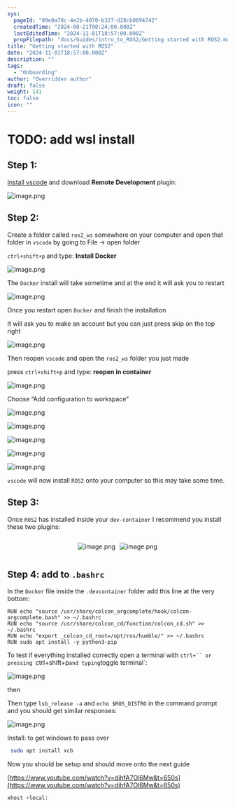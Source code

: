 ```yaml
---
sys:
  pageId: "89e0a78c-4e2b-4070-b327-d28cb0694742"
  createdTime: "2024-08-21T00:24:00.000Z"
  lastEditedTime: "2024-11-01T18:57:00.000Z"
  propFilepath: "docs/Guides/intro_to_ROS2/Getting started with ROS2.md"
title: "Getting started with ROS2"
date: "2024-11-01T18:57:00.000Z"
description: ""
tags:
  - "Onboarding"
author: "Overridden author"
draft: false
weight: 141
toc: false
icon: ""
---
```


# TODO: add wsl install

## Step 1:

[Install vscode](https://code.visualstudio.com/download) and download **Remote Development** plugin:

![image.png](https://prod-files-secure.s3.us-west-2.amazonaws.com/d518164a-d88e-44d1-a4ee-3adb3bd8bce0/efb52993-1881-4a40-b95e-6f020334f022/image.png?X-Amz-Algorithm=AWS4-HMAC-SHA256&X-Amz-Content-Sha256=UNSIGNED-PAYLOAD&X-Amz-Credential=ASIAZI2LB466WH4QSIRI%2F20250320%2Fus-west-2%2Fs3%2Faws4_request&X-Amz-Date=20250320T131727Z&X-Amz-Expires=3600&X-Amz-Security-Token=IQoJb3JpZ2luX2VjEDUaCXVzLXdlc3QtMiJIMEYCIQDi1exGagJCEBljmm6%2Fnj6ZvqBSCXHUOMF%2B49BVum6tfwIhAKZjsxzmJ41OKg1%2Bsinv9fWX0a1m%2FqTQboVgiktnv954KogECI7%2F%2F%2F%2F%2F%2F%2F%2F%2F%2FwEQABoMNjM3NDIzMTgzODA1Igx2Tc%2Fyel2jF88CJV0q3AOjff7Tdu%2FkrpFVrEIf%2Bx%2FDA%2F60JlFMSSA8f7P1l2LYXwL4vx9RbjZFRpkJE%2F0jLjgr40Qu2x3Kxps4pnlrUQH8nRtgnJbUtxLfKAA%2BYfjQ6gKrQ8pvX9YLnSn5PlhdwQUyeImlDVwjtKg7kvjyULr0qd8StJI9uVP411QegkwT0TNmgEtvMVltXzsmOLQ9VKowkdwKO4BJhsccXs061gUpdAIYduFjvUM%2BK9KXkd5Re6WA36Dy%2BsNaJGBvutoFxsu1Gb6tutuC9KIn9wx9vvkkQO%2F4St8ASbx2qLrzvkthlwQtHYEW%2FKoO6xGQrNLJ9CA1w7MWxDw8KdxqnJnQ9ppQoQdC0OwRMb3SD8ycNUrHsrOlrrnlqmm2RTH6%2FcwFvzYmWP9lNzlcu9MVTHkuQHA2YNPiPXFrdt2B%2Bkmd0lzhJ9gfFcurFMCiaGatFFHm56uQHzMyyjidGLNx1OT%2BseYFiPz7v1SQsi191%2FfDL%2BdnZ93U2fFfAaLYMwpEQGX9a8jOm34%2BmUTYuQExDYKxh38zvb0P18NEAV4T68DRTWL%2FW%2B3ZYioCK5B3WFlkizW3fQHBDL3Ih3f%2B3LLM8alUsPrI0jzUf3lUDDQ9T0T1H08c74PiHaWiw8IRyHNcGTDIpfC%2BBjqkAUKbSEIElYJK2XkJwqWri%2BrsvNjXweQgx%2FhYolbYotmacVbMnJQ6JLnheouSuXSLesBdpcRX%2BwG8tDMnHvUc75sNDLkYUdF42CjMhiKkOpfpnScGr%2FiRGRQb74sGZIR5qgMBhGEjwxwmgPIbsKSiR%2BA6rAnMHco3VL8VsxPvECHBwfn%2FKiwGxTIcO4%2B50C0wPwScmAE8fXoMJ3cviUDviSzwY2FE&X-Amz-Signature=1cc7757808e81bad77e9bb25cc6deab58ace355feec199c119a19e519e2d22b1&X-Amz-SignedHeaders=host&x-id=GetObject)

## Step 2:

Create a folder called `ros2_ws` somewhere on your computer and open that folder in `vscode` by going to File → open folder 

`ctrl+shift+p` and type: **Install Docker**

![image.png](https://prod-files-secure.s3.us-west-2.amazonaws.com/d518164a-d88e-44d1-a4ee-3adb3bd8bce0/2269dc0e-1cd5-47ff-bceb-c04ad9b2eab0/image.png?X-Amz-Algorithm=AWS4-HMAC-SHA256&X-Amz-Content-Sha256=UNSIGNED-PAYLOAD&X-Amz-Credential=ASIAZI2LB466WH4QSIRI%2F20250320%2Fus-west-2%2Fs3%2Faws4_request&X-Amz-Date=20250320T131727Z&X-Amz-Expires=3600&X-Amz-Security-Token=IQoJb3JpZ2luX2VjEDUaCXVzLXdlc3QtMiJIMEYCIQDi1exGagJCEBljmm6%2Fnj6ZvqBSCXHUOMF%2B49BVum6tfwIhAKZjsxzmJ41OKg1%2Bsinv9fWX0a1m%2FqTQboVgiktnv954KogECI7%2F%2F%2F%2F%2F%2F%2F%2F%2F%2FwEQABoMNjM3NDIzMTgzODA1Igx2Tc%2Fyel2jF88CJV0q3AOjff7Tdu%2FkrpFVrEIf%2Bx%2FDA%2F60JlFMSSA8f7P1l2LYXwL4vx9RbjZFRpkJE%2F0jLjgr40Qu2x3Kxps4pnlrUQH8nRtgnJbUtxLfKAA%2BYfjQ6gKrQ8pvX9YLnSn5PlhdwQUyeImlDVwjtKg7kvjyULr0qd8StJI9uVP411QegkwT0TNmgEtvMVltXzsmOLQ9VKowkdwKO4BJhsccXs061gUpdAIYduFjvUM%2BK9KXkd5Re6WA36Dy%2BsNaJGBvutoFxsu1Gb6tutuC9KIn9wx9vvkkQO%2F4St8ASbx2qLrzvkthlwQtHYEW%2FKoO6xGQrNLJ9CA1w7MWxDw8KdxqnJnQ9ppQoQdC0OwRMb3SD8ycNUrHsrOlrrnlqmm2RTH6%2FcwFvzYmWP9lNzlcu9MVTHkuQHA2YNPiPXFrdt2B%2Bkmd0lzhJ9gfFcurFMCiaGatFFHm56uQHzMyyjidGLNx1OT%2BseYFiPz7v1SQsi191%2FfDL%2BdnZ93U2fFfAaLYMwpEQGX9a8jOm34%2BmUTYuQExDYKxh38zvb0P18NEAV4T68DRTWL%2FW%2B3ZYioCK5B3WFlkizW3fQHBDL3Ih3f%2B3LLM8alUsPrI0jzUf3lUDDQ9T0T1H08c74PiHaWiw8IRyHNcGTDIpfC%2BBjqkAUKbSEIElYJK2XkJwqWri%2BrsvNjXweQgx%2FhYolbYotmacVbMnJQ6JLnheouSuXSLesBdpcRX%2BwG8tDMnHvUc75sNDLkYUdF42CjMhiKkOpfpnScGr%2FiRGRQb74sGZIR5qgMBhGEjwxwmgPIbsKSiR%2BA6rAnMHco3VL8VsxPvECHBwfn%2FKiwGxTIcO4%2B50C0wPwScmAE8fXoMJ3cviUDviSzwY2FE&X-Amz-Signature=710446bd7de2df876debe489456e6e8192b23985f4d14c49466d854e439c39f4&X-Amz-SignedHeaders=host&x-id=GetObject)

The `Docker` install will take sometime and at the end it will ask you to restart

![image.png](https://prod-files-secure.s3.us-west-2.amazonaws.com/d518164a-d88e-44d1-a4ee-3adb3bd8bce0/ed233f78-be33-4b1f-b89c-9c346c0e961e/image.png?X-Amz-Algorithm=AWS4-HMAC-SHA256&X-Amz-Content-Sha256=UNSIGNED-PAYLOAD&X-Amz-Credential=ASIAZI2LB466WH4QSIRI%2F20250320%2Fus-west-2%2Fs3%2Faws4_request&X-Amz-Date=20250320T131727Z&X-Amz-Expires=3600&X-Amz-Security-Token=IQoJb3JpZ2luX2VjEDUaCXVzLXdlc3QtMiJIMEYCIQDi1exGagJCEBljmm6%2Fnj6ZvqBSCXHUOMF%2B49BVum6tfwIhAKZjsxzmJ41OKg1%2Bsinv9fWX0a1m%2FqTQboVgiktnv954KogECI7%2F%2F%2F%2F%2F%2F%2F%2F%2F%2FwEQABoMNjM3NDIzMTgzODA1Igx2Tc%2Fyel2jF88CJV0q3AOjff7Tdu%2FkrpFVrEIf%2Bx%2FDA%2F60JlFMSSA8f7P1l2LYXwL4vx9RbjZFRpkJE%2F0jLjgr40Qu2x3Kxps4pnlrUQH8nRtgnJbUtxLfKAA%2BYfjQ6gKrQ8pvX9YLnSn5PlhdwQUyeImlDVwjtKg7kvjyULr0qd8StJI9uVP411QegkwT0TNmgEtvMVltXzsmOLQ9VKowkdwKO4BJhsccXs061gUpdAIYduFjvUM%2BK9KXkd5Re6WA36Dy%2BsNaJGBvutoFxsu1Gb6tutuC9KIn9wx9vvkkQO%2F4St8ASbx2qLrzvkthlwQtHYEW%2FKoO6xGQrNLJ9CA1w7MWxDw8KdxqnJnQ9ppQoQdC0OwRMb3SD8ycNUrHsrOlrrnlqmm2RTH6%2FcwFvzYmWP9lNzlcu9MVTHkuQHA2YNPiPXFrdt2B%2Bkmd0lzhJ9gfFcurFMCiaGatFFHm56uQHzMyyjidGLNx1OT%2BseYFiPz7v1SQsi191%2FfDL%2BdnZ93U2fFfAaLYMwpEQGX9a8jOm34%2BmUTYuQExDYKxh38zvb0P18NEAV4T68DRTWL%2FW%2B3ZYioCK5B3WFlkizW3fQHBDL3Ih3f%2B3LLM8alUsPrI0jzUf3lUDDQ9T0T1H08c74PiHaWiw8IRyHNcGTDIpfC%2BBjqkAUKbSEIElYJK2XkJwqWri%2BrsvNjXweQgx%2FhYolbYotmacVbMnJQ6JLnheouSuXSLesBdpcRX%2BwG8tDMnHvUc75sNDLkYUdF42CjMhiKkOpfpnScGr%2FiRGRQb74sGZIR5qgMBhGEjwxwmgPIbsKSiR%2BA6rAnMHco3VL8VsxPvECHBwfn%2FKiwGxTIcO4%2B50C0wPwScmAE8fXoMJ3cviUDviSzwY2FE&X-Amz-Signature=8061e4f04b63d583b69af425ea30fcc0976985dff222d0103f93496de68010b6&X-Amz-SignedHeaders=host&x-id=GetObject)

Once you restart open `Docker` and finish the installation

It will ask you to make an account but you can just press skip on the top right

![image.png](https://prod-files-secure.s3.us-west-2.amazonaws.com/d518164a-d88e-44d1-a4ee-3adb3bd8bce0/21010ad9-1659-4fd9-9f59-9932a09b2a3d/image.png?X-Amz-Algorithm=AWS4-HMAC-SHA256&X-Amz-Content-Sha256=UNSIGNED-PAYLOAD&X-Amz-Credential=ASIAZI2LB466WH4QSIRI%2F20250320%2Fus-west-2%2Fs3%2Faws4_request&X-Amz-Date=20250320T131727Z&X-Amz-Expires=3600&X-Amz-Security-Token=IQoJb3JpZ2luX2VjEDUaCXVzLXdlc3QtMiJIMEYCIQDi1exGagJCEBljmm6%2Fnj6ZvqBSCXHUOMF%2B49BVum6tfwIhAKZjsxzmJ41OKg1%2Bsinv9fWX0a1m%2FqTQboVgiktnv954KogECI7%2F%2F%2F%2F%2F%2F%2F%2F%2F%2FwEQABoMNjM3NDIzMTgzODA1Igx2Tc%2Fyel2jF88CJV0q3AOjff7Tdu%2FkrpFVrEIf%2Bx%2FDA%2F60JlFMSSA8f7P1l2LYXwL4vx9RbjZFRpkJE%2F0jLjgr40Qu2x3Kxps4pnlrUQH8nRtgnJbUtxLfKAA%2BYfjQ6gKrQ8pvX9YLnSn5PlhdwQUyeImlDVwjtKg7kvjyULr0qd8StJI9uVP411QegkwT0TNmgEtvMVltXzsmOLQ9VKowkdwKO4BJhsccXs061gUpdAIYduFjvUM%2BK9KXkd5Re6WA36Dy%2BsNaJGBvutoFxsu1Gb6tutuC9KIn9wx9vvkkQO%2F4St8ASbx2qLrzvkthlwQtHYEW%2FKoO6xGQrNLJ9CA1w7MWxDw8KdxqnJnQ9ppQoQdC0OwRMb3SD8ycNUrHsrOlrrnlqmm2RTH6%2FcwFvzYmWP9lNzlcu9MVTHkuQHA2YNPiPXFrdt2B%2Bkmd0lzhJ9gfFcurFMCiaGatFFHm56uQHzMyyjidGLNx1OT%2BseYFiPz7v1SQsi191%2FfDL%2BdnZ93U2fFfAaLYMwpEQGX9a8jOm34%2BmUTYuQExDYKxh38zvb0P18NEAV4T68DRTWL%2FW%2B3ZYioCK5B3WFlkizW3fQHBDL3Ih3f%2B3LLM8alUsPrI0jzUf3lUDDQ9T0T1H08c74PiHaWiw8IRyHNcGTDIpfC%2BBjqkAUKbSEIElYJK2XkJwqWri%2BrsvNjXweQgx%2FhYolbYotmacVbMnJQ6JLnheouSuXSLesBdpcRX%2BwG8tDMnHvUc75sNDLkYUdF42CjMhiKkOpfpnScGr%2FiRGRQb74sGZIR5qgMBhGEjwxwmgPIbsKSiR%2BA6rAnMHco3VL8VsxPvECHBwfn%2FKiwGxTIcO4%2B50C0wPwScmAE8fXoMJ3cviUDviSzwY2FE&X-Amz-Signature=88f6f6ef9f25e32509dc036faf4b45a143b7eba4f264fb60b4541d18fbc0a07b&X-Amz-SignedHeaders=host&x-id=GetObject)

Then reopen `vscode` and open the `ros2_ws` folder you just made

press `ctrl+shift+p` and type: **reopen in container**

![image.png](https://prod-files-secure.s3.us-west-2.amazonaws.com/d518164a-d88e-44d1-a4ee-3adb3bd8bce0/4e93b8c2-41ad-488c-8095-c74205196118/image.png?X-Amz-Algorithm=AWS4-HMAC-SHA256&X-Amz-Content-Sha256=UNSIGNED-PAYLOAD&X-Amz-Credential=ASIAZI2LB466WH4QSIRI%2F20250320%2Fus-west-2%2Fs3%2Faws4_request&X-Amz-Date=20250320T131727Z&X-Amz-Expires=3600&X-Amz-Security-Token=IQoJb3JpZ2luX2VjEDUaCXVzLXdlc3QtMiJIMEYCIQDi1exGagJCEBljmm6%2Fnj6ZvqBSCXHUOMF%2B49BVum6tfwIhAKZjsxzmJ41OKg1%2Bsinv9fWX0a1m%2FqTQboVgiktnv954KogECI7%2F%2F%2F%2F%2F%2F%2F%2F%2F%2FwEQABoMNjM3NDIzMTgzODA1Igx2Tc%2Fyel2jF88CJV0q3AOjff7Tdu%2FkrpFVrEIf%2Bx%2FDA%2F60JlFMSSA8f7P1l2LYXwL4vx9RbjZFRpkJE%2F0jLjgr40Qu2x3Kxps4pnlrUQH8nRtgnJbUtxLfKAA%2BYfjQ6gKrQ8pvX9YLnSn5PlhdwQUyeImlDVwjtKg7kvjyULr0qd8StJI9uVP411QegkwT0TNmgEtvMVltXzsmOLQ9VKowkdwKO4BJhsccXs061gUpdAIYduFjvUM%2BK9KXkd5Re6WA36Dy%2BsNaJGBvutoFxsu1Gb6tutuC9KIn9wx9vvkkQO%2F4St8ASbx2qLrzvkthlwQtHYEW%2FKoO6xGQrNLJ9CA1w7MWxDw8KdxqnJnQ9ppQoQdC0OwRMb3SD8ycNUrHsrOlrrnlqmm2RTH6%2FcwFvzYmWP9lNzlcu9MVTHkuQHA2YNPiPXFrdt2B%2Bkmd0lzhJ9gfFcurFMCiaGatFFHm56uQHzMyyjidGLNx1OT%2BseYFiPz7v1SQsi191%2FfDL%2BdnZ93U2fFfAaLYMwpEQGX9a8jOm34%2BmUTYuQExDYKxh38zvb0P18NEAV4T68DRTWL%2FW%2B3ZYioCK5B3WFlkizW3fQHBDL3Ih3f%2B3LLM8alUsPrI0jzUf3lUDDQ9T0T1H08c74PiHaWiw8IRyHNcGTDIpfC%2BBjqkAUKbSEIElYJK2XkJwqWri%2BrsvNjXweQgx%2FhYolbYotmacVbMnJQ6JLnheouSuXSLesBdpcRX%2BwG8tDMnHvUc75sNDLkYUdF42CjMhiKkOpfpnScGr%2FiRGRQb74sGZIR5qgMBhGEjwxwmgPIbsKSiR%2BA6rAnMHco3VL8VsxPvECHBwfn%2FKiwGxTIcO4%2B50C0wPwScmAE8fXoMJ3cviUDviSzwY2FE&X-Amz-Signature=471cc900755dab3f1bf06eb9394738b93eb972425be748ed2a49338017140278&X-Amz-SignedHeaders=host&x-id=GetObject)

Choose “Add configuration to workspace”

![image.png](https://prod-files-secure.s3.us-west-2.amazonaws.com/d518164a-d88e-44d1-a4ee-3adb3bd8bce0/9560b282-5060-4989-ba37-97e7b2c22476/image.png?X-Amz-Algorithm=AWS4-HMAC-SHA256&X-Amz-Content-Sha256=UNSIGNED-PAYLOAD&X-Amz-Credential=ASIAZI2LB466WH4QSIRI%2F20250320%2Fus-west-2%2Fs3%2Faws4_request&X-Amz-Date=20250320T131727Z&X-Amz-Expires=3600&X-Amz-Security-Token=IQoJb3JpZ2luX2VjEDUaCXVzLXdlc3QtMiJIMEYCIQDi1exGagJCEBljmm6%2Fnj6ZvqBSCXHUOMF%2B49BVum6tfwIhAKZjsxzmJ41OKg1%2Bsinv9fWX0a1m%2FqTQboVgiktnv954KogECI7%2F%2F%2F%2F%2F%2F%2F%2F%2F%2FwEQABoMNjM3NDIzMTgzODA1Igx2Tc%2Fyel2jF88CJV0q3AOjff7Tdu%2FkrpFVrEIf%2Bx%2FDA%2F60JlFMSSA8f7P1l2LYXwL4vx9RbjZFRpkJE%2F0jLjgr40Qu2x3Kxps4pnlrUQH8nRtgnJbUtxLfKAA%2BYfjQ6gKrQ8pvX9YLnSn5PlhdwQUyeImlDVwjtKg7kvjyULr0qd8StJI9uVP411QegkwT0TNmgEtvMVltXzsmOLQ9VKowkdwKO4BJhsccXs061gUpdAIYduFjvUM%2BK9KXkd5Re6WA36Dy%2BsNaJGBvutoFxsu1Gb6tutuC9KIn9wx9vvkkQO%2F4St8ASbx2qLrzvkthlwQtHYEW%2FKoO6xGQrNLJ9CA1w7MWxDw8KdxqnJnQ9ppQoQdC0OwRMb3SD8ycNUrHsrOlrrnlqmm2RTH6%2FcwFvzYmWP9lNzlcu9MVTHkuQHA2YNPiPXFrdt2B%2Bkmd0lzhJ9gfFcurFMCiaGatFFHm56uQHzMyyjidGLNx1OT%2BseYFiPz7v1SQsi191%2FfDL%2BdnZ93U2fFfAaLYMwpEQGX9a8jOm34%2BmUTYuQExDYKxh38zvb0P18NEAV4T68DRTWL%2FW%2B3ZYioCK5B3WFlkizW3fQHBDL3Ih3f%2B3LLM8alUsPrI0jzUf3lUDDQ9T0T1H08c74PiHaWiw8IRyHNcGTDIpfC%2BBjqkAUKbSEIElYJK2XkJwqWri%2BrsvNjXweQgx%2FhYolbYotmacVbMnJQ6JLnheouSuXSLesBdpcRX%2BwG8tDMnHvUc75sNDLkYUdF42CjMhiKkOpfpnScGr%2FiRGRQb74sGZIR5qgMBhGEjwxwmgPIbsKSiR%2BA6rAnMHco3VL8VsxPvECHBwfn%2FKiwGxTIcO4%2B50C0wPwScmAE8fXoMJ3cviUDviSzwY2FE&X-Amz-Signature=19f77152dba44c6c669935e0fe06e74f8950432a95f52ebed89d3a4a4f1e6bf6&X-Amz-SignedHeaders=host&x-id=GetObject)

![image.png](https://prod-files-secure.s3.us-west-2.amazonaws.com/d518164a-d88e-44d1-a4ee-3adb3bd8bce0/2ee63f81-886b-48e8-a553-dc6e5eac99e4/image.png?X-Amz-Algorithm=AWS4-HMAC-SHA256&X-Amz-Content-Sha256=UNSIGNED-PAYLOAD&X-Amz-Credential=ASIAZI2LB466WH4QSIRI%2F20250320%2Fus-west-2%2Fs3%2Faws4_request&X-Amz-Date=20250320T131727Z&X-Amz-Expires=3600&X-Amz-Security-Token=IQoJb3JpZ2luX2VjEDUaCXVzLXdlc3QtMiJIMEYCIQDi1exGagJCEBljmm6%2Fnj6ZvqBSCXHUOMF%2B49BVum6tfwIhAKZjsxzmJ41OKg1%2Bsinv9fWX0a1m%2FqTQboVgiktnv954KogECI7%2F%2F%2F%2F%2F%2F%2F%2F%2F%2FwEQABoMNjM3NDIzMTgzODA1Igx2Tc%2Fyel2jF88CJV0q3AOjff7Tdu%2FkrpFVrEIf%2Bx%2FDA%2F60JlFMSSA8f7P1l2LYXwL4vx9RbjZFRpkJE%2F0jLjgr40Qu2x3Kxps4pnlrUQH8nRtgnJbUtxLfKAA%2BYfjQ6gKrQ8pvX9YLnSn5PlhdwQUyeImlDVwjtKg7kvjyULr0qd8StJI9uVP411QegkwT0TNmgEtvMVltXzsmOLQ9VKowkdwKO4BJhsccXs061gUpdAIYduFjvUM%2BK9KXkd5Re6WA36Dy%2BsNaJGBvutoFxsu1Gb6tutuC9KIn9wx9vvkkQO%2F4St8ASbx2qLrzvkthlwQtHYEW%2FKoO6xGQrNLJ9CA1w7MWxDw8KdxqnJnQ9ppQoQdC0OwRMb3SD8ycNUrHsrOlrrnlqmm2RTH6%2FcwFvzYmWP9lNzlcu9MVTHkuQHA2YNPiPXFrdt2B%2Bkmd0lzhJ9gfFcurFMCiaGatFFHm56uQHzMyyjidGLNx1OT%2BseYFiPz7v1SQsi191%2FfDL%2BdnZ93U2fFfAaLYMwpEQGX9a8jOm34%2BmUTYuQExDYKxh38zvb0P18NEAV4T68DRTWL%2FW%2B3ZYioCK5B3WFlkizW3fQHBDL3Ih3f%2B3LLM8alUsPrI0jzUf3lUDDQ9T0T1H08c74PiHaWiw8IRyHNcGTDIpfC%2BBjqkAUKbSEIElYJK2XkJwqWri%2BrsvNjXweQgx%2FhYolbYotmacVbMnJQ6JLnheouSuXSLesBdpcRX%2BwG8tDMnHvUc75sNDLkYUdF42CjMhiKkOpfpnScGr%2FiRGRQb74sGZIR5qgMBhGEjwxwmgPIbsKSiR%2BA6rAnMHco3VL8VsxPvECHBwfn%2FKiwGxTIcO4%2B50C0wPwScmAE8fXoMJ3cviUDviSzwY2FE&X-Amz-Signature=93c0ba4db10a3caf7e6b26915d9bc22ca4c525b41ac9989b1ee0f6b97499c8e1&X-Amz-SignedHeaders=host&x-id=GetObject)

![image.png](https://prod-files-secure.s3.us-west-2.amazonaws.com/d518164a-d88e-44d1-a4ee-3adb3bd8bce0/ae1580b2-b048-407e-aed9-b584224a7a04/image.png?X-Amz-Algorithm=AWS4-HMAC-SHA256&X-Amz-Content-Sha256=UNSIGNED-PAYLOAD&X-Amz-Credential=ASIAZI2LB466WH4QSIRI%2F20250320%2Fus-west-2%2Fs3%2Faws4_request&X-Amz-Date=20250320T131727Z&X-Amz-Expires=3600&X-Amz-Security-Token=IQoJb3JpZ2luX2VjEDUaCXVzLXdlc3QtMiJIMEYCIQDi1exGagJCEBljmm6%2Fnj6ZvqBSCXHUOMF%2B49BVum6tfwIhAKZjsxzmJ41OKg1%2Bsinv9fWX0a1m%2FqTQboVgiktnv954KogECI7%2F%2F%2F%2F%2F%2F%2F%2F%2F%2FwEQABoMNjM3NDIzMTgzODA1Igx2Tc%2Fyel2jF88CJV0q3AOjff7Tdu%2FkrpFVrEIf%2Bx%2FDA%2F60JlFMSSA8f7P1l2LYXwL4vx9RbjZFRpkJE%2F0jLjgr40Qu2x3Kxps4pnlrUQH8nRtgnJbUtxLfKAA%2BYfjQ6gKrQ8pvX9YLnSn5PlhdwQUyeImlDVwjtKg7kvjyULr0qd8StJI9uVP411QegkwT0TNmgEtvMVltXzsmOLQ9VKowkdwKO4BJhsccXs061gUpdAIYduFjvUM%2BK9KXkd5Re6WA36Dy%2BsNaJGBvutoFxsu1Gb6tutuC9KIn9wx9vvkkQO%2F4St8ASbx2qLrzvkthlwQtHYEW%2FKoO6xGQrNLJ9CA1w7MWxDw8KdxqnJnQ9ppQoQdC0OwRMb3SD8ycNUrHsrOlrrnlqmm2RTH6%2FcwFvzYmWP9lNzlcu9MVTHkuQHA2YNPiPXFrdt2B%2Bkmd0lzhJ9gfFcurFMCiaGatFFHm56uQHzMyyjidGLNx1OT%2BseYFiPz7v1SQsi191%2FfDL%2BdnZ93U2fFfAaLYMwpEQGX9a8jOm34%2BmUTYuQExDYKxh38zvb0P18NEAV4T68DRTWL%2FW%2B3ZYioCK5B3WFlkizW3fQHBDL3Ih3f%2B3LLM8alUsPrI0jzUf3lUDDQ9T0T1H08c74PiHaWiw8IRyHNcGTDIpfC%2BBjqkAUKbSEIElYJK2XkJwqWri%2BrsvNjXweQgx%2FhYolbYotmacVbMnJQ6JLnheouSuXSLesBdpcRX%2BwG8tDMnHvUc75sNDLkYUdF42CjMhiKkOpfpnScGr%2FiRGRQb74sGZIR5qgMBhGEjwxwmgPIbsKSiR%2BA6rAnMHco3VL8VsxPvECHBwfn%2FKiwGxTIcO4%2B50C0wPwScmAE8fXoMJ3cviUDviSzwY2FE&X-Amz-Signature=8facd88ac3c16b245b4edc4a822b3d2c0d1285dc0d5fb510400f670b42bb58cf&X-Amz-SignedHeaders=host&x-id=GetObject)

![image.png](https://prod-files-secure.s3.us-west-2.amazonaws.com/d518164a-d88e-44d1-a4ee-3adb3bd8bce0/53255b28-f75e-430f-b9e3-c0ac8577e42b/image.png?X-Amz-Algorithm=AWS4-HMAC-SHA256&X-Amz-Content-Sha256=UNSIGNED-PAYLOAD&X-Amz-Credential=ASIAZI2LB466WH4QSIRI%2F20250320%2Fus-west-2%2Fs3%2Faws4_request&X-Amz-Date=20250320T131727Z&X-Amz-Expires=3600&X-Amz-Security-Token=IQoJb3JpZ2luX2VjEDUaCXVzLXdlc3QtMiJIMEYCIQDi1exGagJCEBljmm6%2Fnj6ZvqBSCXHUOMF%2B49BVum6tfwIhAKZjsxzmJ41OKg1%2Bsinv9fWX0a1m%2FqTQboVgiktnv954KogECI7%2F%2F%2F%2F%2F%2F%2F%2F%2F%2FwEQABoMNjM3NDIzMTgzODA1Igx2Tc%2Fyel2jF88CJV0q3AOjff7Tdu%2FkrpFVrEIf%2Bx%2FDA%2F60JlFMSSA8f7P1l2LYXwL4vx9RbjZFRpkJE%2F0jLjgr40Qu2x3Kxps4pnlrUQH8nRtgnJbUtxLfKAA%2BYfjQ6gKrQ8pvX9YLnSn5PlhdwQUyeImlDVwjtKg7kvjyULr0qd8StJI9uVP411QegkwT0TNmgEtvMVltXzsmOLQ9VKowkdwKO4BJhsccXs061gUpdAIYduFjvUM%2BK9KXkd5Re6WA36Dy%2BsNaJGBvutoFxsu1Gb6tutuC9KIn9wx9vvkkQO%2F4St8ASbx2qLrzvkthlwQtHYEW%2FKoO6xGQrNLJ9CA1w7MWxDw8KdxqnJnQ9ppQoQdC0OwRMb3SD8ycNUrHsrOlrrnlqmm2RTH6%2FcwFvzYmWP9lNzlcu9MVTHkuQHA2YNPiPXFrdt2B%2Bkmd0lzhJ9gfFcurFMCiaGatFFHm56uQHzMyyjidGLNx1OT%2BseYFiPz7v1SQsi191%2FfDL%2BdnZ93U2fFfAaLYMwpEQGX9a8jOm34%2BmUTYuQExDYKxh38zvb0P18NEAV4T68DRTWL%2FW%2B3ZYioCK5B3WFlkizW3fQHBDL3Ih3f%2B3LLM8alUsPrI0jzUf3lUDDQ9T0T1H08c74PiHaWiw8IRyHNcGTDIpfC%2BBjqkAUKbSEIElYJK2XkJwqWri%2BrsvNjXweQgx%2FhYolbYotmacVbMnJQ6JLnheouSuXSLesBdpcRX%2BwG8tDMnHvUc75sNDLkYUdF42CjMhiKkOpfpnScGr%2FiRGRQb74sGZIR5qgMBhGEjwxwmgPIbsKSiR%2BA6rAnMHco3VL8VsxPvECHBwfn%2FKiwGxTIcO4%2B50C0wPwScmAE8fXoMJ3cviUDviSzwY2FE&X-Amz-Signature=4e7c51aee1143592df040d286f9f0ae5f3381d3faa04b9ec603e2c6194b6d11b&X-Amz-SignedHeaders=host&x-id=GetObject)

![image.png](https://prod-files-secure.s3.us-west-2.amazonaws.com/d518164a-d88e-44d1-a4ee-3adb3bd8bce0/7c562767-5af9-4ffb-97d1-327bcdf4ee00/image.png?X-Amz-Algorithm=AWS4-HMAC-SHA256&X-Amz-Content-Sha256=UNSIGNED-PAYLOAD&X-Amz-Credential=ASIAZI2LB466WH4QSIRI%2F20250320%2Fus-west-2%2Fs3%2Faws4_request&X-Amz-Date=20250320T131727Z&X-Amz-Expires=3600&X-Amz-Security-Token=IQoJb3JpZ2luX2VjEDUaCXVzLXdlc3QtMiJIMEYCIQDi1exGagJCEBljmm6%2Fnj6ZvqBSCXHUOMF%2B49BVum6tfwIhAKZjsxzmJ41OKg1%2Bsinv9fWX0a1m%2FqTQboVgiktnv954KogECI7%2F%2F%2F%2F%2F%2F%2F%2F%2F%2FwEQABoMNjM3NDIzMTgzODA1Igx2Tc%2Fyel2jF88CJV0q3AOjff7Tdu%2FkrpFVrEIf%2Bx%2FDA%2F60JlFMSSA8f7P1l2LYXwL4vx9RbjZFRpkJE%2F0jLjgr40Qu2x3Kxps4pnlrUQH8nRtgnJbUtxLfKAA%2BYfjQ6gKrQ8pvX9YLnSn5PlhdwQUyeImlDVwjtKg7kvjyULr0qd8StJI9uVP411QegkwT0TNmgEtvMVltXzsmOLQ9VKowkdwKO4BJhsccXs061gUpdAIYduFjvUM%2BK9KXkd5Re6WA36Dy%2BsNaJGBvutoFxsu1Gb6tutuC9KIn9wx9vvkkQO%2F4St8ASbx2qLrzvkthlwQtHYEW%2FKoO6xGQrNLJ9CA1w7MWxDw8KdxqnJnQ9ppQoQdC0OwRMb3SD8ycNUrHsrOlrrnlqmm2RTH6%2FcwFvzYmWP9lNzlcu9MVTHkuQHA2YNPiPXFrdt2B%2Bkmd0lzhJ9gfFcurFMCiaGatFFHm56uQHzMyyjidGLNx1OT%2BseYFiPz7v1SQsi191%2FfDL%2BdnZ93U2fFfAaLYMwpEQGX9a8jOm34%2BmUTYuQExDYKxh38zvb0P18NEAV4T68DRTWL%2FW%2B3ZYioCK5B3WFlkizW3fQHBDL3Ih3f%2B3LLM8alUsPrI0jzUf3lUDDQ9T0T1H08c74PiHaWiw8IRyHNcGTDIpfC%2BBjqkAUKbSEIElYJK2XkJwqWri%2BrsvNjXweQgx%2FhYolbYotmacVbMnJQ6JLnheouSuXSLesBdpcRX%2BwG8tDMnHvUc75sNDLkYUdF42CjMhiKkOpfpnScGr%2FiRGRQb74sGZIR5qgMBhGEjwxwmgPIbsKSiR%2BA6rAnMHco3VL8VsxPvECHBwfn%2FKiwGxTIcO4%2B50C0wPwScmAE8fXoMJ3cviUDviSzwY2FE&X-Amz-Signature=877430e024b613f5b9a8568df0477caba7ae8414a5e5939463047e2f9fdcfe2b&X-Amz-SignedHeaders=host&x-id=GetObject)

`vscode` will now install `ROS2` onto your computer so this may take some time.

## Step 3:

Once `ROS2` has installed inside your `dev-container` I recommend you install these two plugins:

<div style="display: flex;flex-direction: row; column-gap:10px; max-width: 630px;justify-content: center;">
<div>

![image.png](https://prod-files-secure.s3.us-west-2.amazonaws.com/d518164a-d88e-44d1-a4ee-3adb3bd8bce0/3fc3d550-5a54-4ba1-ba6b-faa01cdb7369/image.png?X-Amz-Algorithm=AWS4-HMAC-SHA256&X-Amz-Content-Sha256=UNSIGNED-PAYLOAD&X-Amz-Credential=ASIAZI2LB4666DYPABHA%2F20250320%2Fus-west-2%2Fs3%2Faws4_request&X-Amz-Date=20250320T131729Z&X-Amz-Expires=3600&X-Amz-Security-Token=IQoJb3JpZ2luX2VjEDUaCXVzLXdlc3QtMiJHMEUCIAPQI%2BWwVrQ22q%2BDkXGIvtS4W9wyKE6j%2BzWlXRPNKTRkAiEAmfs7zN5xB81RoLhwwxIkmyENAoFoqItTYSb8505ZlxsqiAQIjv%2F%2F%2F%2F%2F%2F%2F%2F%2F%2FARAAGgw2Mzc0MjMxODM4MDUiDHjTYOnFWv8%2FVoprMCrcAzcva3hGAd30t%2F%2BzF2GicDiDR0gVNRfQSpfJAfdVEFhyYFUK%2B0a%2F7uNtdjdFAim5XOY0jHWVCPtE91ZUAXbk0ggE4rgsjmuhQGlQ%2FKVsFg2ms4mxulQeVRX3GYeDyJ7naFJqNwDIKsKax75XrsuFANPUqE9PNczv2xYsUWSU92vOgskhJtsed%2BWjn2mEEr%2BjPzb2FubIsOvZbwsi%2FMrBH1fQQdKJ40RhoL3EBoAmA4BLIPK27ibBKxPYKQF2ewtMbb2zW4J45UPBhQyv674UZSTH1PFPa1lO7IFYDCAHsTTPlQ%2FZgFV7%2F4Q04eXuNY2wREoCz0Efvby%2FnGPe35g1iEUlA4nr%2BKjMFwKuZuH8yKKfBTubYJyMyNUhsNm7JlZR0xMfKB5Oxlyn%2FqD0dtE1Eg900jKADj16vWaYCCxG7YSCb2o3OJKIOAEvxkox61cQrMMwx21s0tmUkcKwMRJuT%2BIzsJgF4myUtEUq52iyFbq2qOJiqyGz3XYaxfteMMgQvuksIlP46ir%2B7teElafqhkpI2%2B%2FCtOUiInYRi%2BDsQN8UuaXlaAhy8w1Nq7ohR2kH0jtsUermdAz9yP9PJ3Q%2BDOKrdxIUdo2P%2FST3eUT7Rer3Vxl3yHn8JyCDmxNyMKml8L4GOqUBfSX0HmD3%2BHspGCzLoDylbH7VYexNoPhE3O%2FYXa4%2BK6sU%2BooDcEM7JyAO4lXbb6JcwDsidTHxmPUFGAL6v7fEVi0NC3qn2eNEoy1br0bn0z%2F5Ieolu65mmfKtGAVuA64fwf%2BqnFJRelxyb5gp3tP69Y%2F0Wi6Zyg1K3nldpSr61QLrrJZNwLWqsWoC%2F5L6pH6XelBhYw6SNFWTp3xwhFjXq42D0FpC&X-Amz-Signature=a3d76261a5687fd0ebf7fd69e54be7c6644e980d293f1371e394c94569819116&X-Amz-SignedHeaders=host&x-id=GetObject)

</div>
<div>

![image.png](https://prod-files-secure.s3.us-west-2.amazonaws.com/d518164a-d88e-44d1-a4ee-3adb3bd8bce0/d994cc66-13c2-4093-a5a3-f84cf4601a82/image.png?X-Amz-Algorithm=AWS4-HMAC-SHA256&X-Amz-Content-Sha256=UNSIGNED-PAYLOAD&X-Amz-Credential=ASIAZI2LB466S7YZ3YJ7%2F20250320%2Fus-west-2%2Fs3%2Faws4_request&X-Amz-Date=20250320T131729Z&X-Amz-Expires=3600&X-Amz-Security-Token=IQoJb3JpZ2luX2VjEDUaCXVzLXdlc3QtMiJHMEUCIC%2F5pxQBZsQR%2BGqDFJd59kPgmdNYo%2Frp%2B2%2FCCWPT9A4OAiEA1IIeeIO4FLa3p19EzCaiiVInoId1SUOl9msR%2FoKrlxwqiAQIjv%2F%2F%2F%2F%2F%2F%2F%2F%2F%2FARAAGgw2Mzc0MjMxODM4MDUiDNaSO5CC2OWEHIAbCCrcA2LZj0aTdT7knPTTcTRINmUx0lMMCluhOdFXKjfeYBmKIIElweJcY4uk2Dvq72DUUULB%2B3HshpFvBjz%2Fp5%2BrPERjgwi28aStFPnCx5fjAYrhHVGTyHXo5RD7VT6fK2XZ1QshkcP0koeyWEcFeQLtpNAZzfb74UC5FHqh5p9g8fYUe9HecUxqxO7qPI%2FxVhllVUF%2Ft6wC2djDdMEaWenrD7cGYtmgF2wsQBni9m3HSqX7pv7JMSeJPPmia9DEMTBOGaIXjLtsjMnnQrHrRxEAZn7%2Bn45yuup%2FOa25BUPusVl%2FuAa9L%2BzTdrqY37H64kO%2FYviaci%2BclBuQpcY12HWUBM0ZUlj6v1Yw3PwKK%2F08Jd90E0ewHp01N0W2rz%2B54XsSIROGV8Uyt1rRwfac%2BKmMOtY5Fl23OCYpwmdaah1%2FPOrlnWN3bR43%2BYCNFlYZNohZ4cwFy3gMKGS7XZnJm5KqpmTBOi9Hj1u1Jur4UU5G%2F6xoh4fkoKPqB9KHRGWxqiMHvGbBDDj43hGpefi3rgksfczdLXEQtNsuUIBItVWRClwOQoWenXJpilJ6Gn%2BA2rinU9WVIfa0jNlRfyUHsEhGFqYAvX4c%2Bjw4YJuJiuL%2B6MW75JDgoleHonsVMfkdMICm8L4GOqUBPb7PVAB8O5ZdXz9oqk3xHz3LwcxmW3YTmOaNwWH32%2Fl840Zq8wd%2FPEw2t51iVaPcKSqzXjrnhVJ%2BBEY8Dg6DosTrTi3RrAGJ%2BoTItQzx2S38hI5D3p0%2BZSjbi2Ks4Z7ZnqdAvoTSZ9fSjm8qAQgtQ75rUNytHCtfm%2FBMb3bKXDJLLt%2FsYvrgZOmA%2FVeiIayb9zaMgxGvy6uCIpZs2hw6F4DrwtjT&X-Amz-Signature=ec00189f2251cf63426017943b0dea004febe7498c7f170fb387a971fa2d2d15&X-Amz-SignedHeaders=host&x-id=GetObject)

</div>
</div>

## Step 4: add to `.bashrc`

In the `Docker` file inside the `.devcontainer` folder add this line at the very bottom: 

```docker
RUN echo "source /usr/share/colcon_argcomplete/hook/colcon-argcomplete.bash" >> ~/.bashrc
RUN echo "source /usr/share/colcon_cd/function/colcon_cd.sh" >> ~/.bashrc
RUN echo "export _colcon_cd_root=/opt/ros/humble/" >> ~/.bashrc
RUN sudo apt install -y python3-pip 
```

To test if everything installed correctly open a terminal with `ctrl+`` or pressing `ctrl+shift+p` and typing `toggle terminal`:

![image.png](https://prod-files-secure.s3.us-west-2.amazonaws.com/d518164a-d88e-44d1-a4ee-3adb3bd8bce0/6a4943d8-b04e-4c02-9a58-775f3384d1a5/image.png?X-Amz-Algorithm=AWS4-HMAC-SHA256&X-Amz-Content-Sha256=UNSIGNED-PAYLOAD&X-Amz-Credential=ASIAZI2LB466WH4QSIRI%2F20250320%2Fus-west-2%2Fs3%2Faws4_request&X-Amz-Date=20250320T131727Z&X-Amz-Expires=3600&X-Amz-Security-Token=IQoJb3JpZ2luX2VjEDUaCXVzLXdlc3QtMiJIMEYCIQDi1exGagJCEBljmm6%2Fnj6ZvqBSCXHUOMF%2B49BVum6tfwIhAKZjsxzmJ41OKg1%2Bsinv9fWX0a1m%2FqTQboVgiktnv954KogECI7%2F%2F%2F%2F%2F%2F%2F%2F%2F%2FwEQABoMNjM3NDIzMTgzODA1Igx2Tc%2Fyel2jF88CJV0q3AOjff7Tdu%2FkrpFVrEIf%2Bx%2FDA%2F60JlFMSSA8f7P1l2LYXwL4vx9RbjZFRpkJE%2F0jLjgr40Qu2x3Kxps4pnlrUQH8nRtgnJbUtxLfKAA%2BYfjQ6gKrQ8pvX9YLnSn5PlhdwQUyeImlDVwjtKg7kvjyULr0qd8StJI9uVP411QegkwT0TNmgEtvMVltXzsmOLQ9VKowkdwKO4BJhsccXs061gUpdAIYduFjvUM%2BK9KXkd5Re6WA36Dy%2BsNaJGBvutoFxsu1Gb6tutuC9KIn9wx9vvkkQO%2F4St8ASbx2qLrzvkthlwQtHYEW%2FKoO6xGQrNLJ9CA1w7MWxDw8KdxqnJnQ9ppQoQdC0OwRMb3SD8ycNUrHsrOlrrnlqmm2RTH6%2FcwFvzYmWP9lNzlcu9MVTHkuQHA2YNPiPXFrdt2B%2Bkmd0lzhJ9gfFcurFMCiaGatFFHm56uQHzMyyjidGLNx1OT%2BseYFiPz7v1SQsi191%2FfDL%2BdnZ93U2fFfAaLYMwpEQGX9a8jOm34%2BmUTYuQExDYKxh38zvb0P18NEAV4T68DRTWL%2FW%2B3ZYioCK5B3WFlkizW3fQHBDL3Ih3f%2B3LLM8alUsPrI0jzUf3lUDDQ9T0T1H08c74PiHaWiw8IRyHNcGTDIpfC%2BBjqkAUKbSEIElYJK2XkJwqWri%2BrsvNjXweQgx%2FhYolbYotmacVbMnJQ6JLnheouSuXSLesBdpcRX%2BwG8tDMnHvUc75sNDLkYUdF42CjMhiKkOpfpnScGr%2FiRGRQb74sGZIR5qgMBhGEjwxwmgPIbsKSiR%2BA6rAnMHco3VL8VsxPvECHBwfn%2FKiwGxTIcO4%2B50C0wPwScmAE8fXoMJ3cviUDviSzwY2FE&X-Amz-Signature=4f40b63d2af690623c680d49c53071f53ab544b7d97fcd4b65acfb28ae92c016&X-Amz-SignedHeaders=host&x-id=GetObject)

then 

Then type `lsb_release -a` and `echo $ROS_DISTRO` in the command prompt and you should get similar responses:

![image.png](https://prod-files-secure.s3.us-west-2.amazonaws.com/d518164a-d88e-44d1-a4ee-3adb3bd8bce0/3e635dec-a805-4e85-8b9e-d000e5b71a4e/image.png?X-Amz-Algorithm=AWS4-HMAC-SHA256&X-Amz-Content-Sha256=UNSIGNED-PAYLOAD&X-Amz-Credential=ASIAZI2LB466WH4QSIRI%2F20250320%2Fus-west-2%2Fs3%2Faws4_request&X-Amz-Date=20250320T131727Z&X-Amz-Expires=3600&X-Amz-Security-Token=IQoJb3JpZ2luX2VjEDUaCXVzLXdlc3QtMiJIMEYCIQDi1exGagJCEBljmm6%2Fnj6ZvqBSCXHUOMF%2B49BVum6tfwIhAKZjsxzmJ41OKg1%2Bsinv9fWX0a1m%2FqTQboVgiktnv954KogECI7%2F%2F%2F%2F%2F%2F%2F%2F%2F%2FwEQABoMNjM3NDIzMTgzODA1Igx2Tc%2Fyel2jF88CJV0q3AOjff7Tdu%2FkrpFVrEIf%2Bx%2FDA%2F60JlFMSSA8f7P1l2LYXwL4vx9RbjZFRpkJE%2F0jLjgr40Qu2x3Kxps4pnlrUQH8nRtgnJbUtxLfKAA%2BYfjQ6gKrQ8pvX9YLnSn5PlhdwQUyeImlDVwjtKg7kvjyULr0qd8StJI9uVP411QegkwT0TNmgEtvMVltXzsmOLQ9VKowkdwKO4BJhsccXs061gUpdAIYduFjvUM%2BK9KXkd5Re6WA36Dy%2BsNaJGBvutoFxsu1Gb6tutuC9KIn9wx9vvkkQO%2F4St8ASbx2qLrzvkthlwQtHYEW%2FKoO6xGQrNLJ9CA1w7MWxDw8KdxqnJnQ9ppQoQdC0OwRMb3SD8ycNUrHsrOlrrnlqmm2RTH6%2FcwFvzYmWP9lNzlcu9MVTHkuQHA2YNPiPXFrdt2B%2Bkmd0lzhJ9gfFcurFMCiaGatFFHm56uQHzMyyjidGLNx1OT%2BseYFiPz7v1SQsi191%2FfDL%2BdnZ93U2fFfAaLYMwpEQGX9a8jOm34%2BmUTYuQExDYKxh38zvb0P18NEAV4T68DRTWL%2FW%2B3ZYioCK5B3WFlkizW3fQHBDL3Ih3f%2B3LLM8alUsPrI0jzUf3lUDDQ9T0T1H08c74PiHaWiw8IRyHNcGTDIpfC%2BBjqkAUKbSEIElYJK2XkJwqWri%2BrsvNjXweQgx%2FhYolbYotmacVbMnJQ6JLnheouSuXSLesBdpcRX%2BwG8tDMnHvUc75sNDLkYUdF42CjMhiKkOpfpnScGr%2FiRGRQb74sGZIR5qgMBhGEjwxwmgPIbsKSiR%2BA6rAnMHco3VL8VsxPvECHBwfn%2FKiwGxTIcO4%2B50C0wPwScmAE8fXoMJ3cviUDviSzwY2FE&X-Amz-Signature=db2c17949dee55f355fe4bb4f4b8437f351b714561ae3db454f2e51eacedcc5c&X-Amz-SignedHeaders=host&x-id=GetObject)

Install:  to get windows to pass over

```bash
 sudo apt install xcb
```

Now you should be setup and should move onto the next guide 

[https://www.youtube.com/watch?v=dihfA7Ol6Mw&t=650s](https://www.youtube.com/watch?v=dihfA7Ol6Mw&t=650s)

```python
xhost +local:
```

